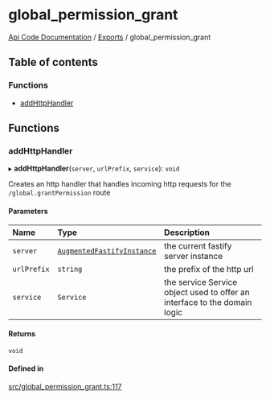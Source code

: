 # global\_permission\_grant
 
[Api Code Documentation](../README.md) / [Exports](../modules.md) / global\_permission\_grant

## Table of contents

### Functions

- [addHttpHandler](global_permission_grant.md#addhttphandler)

## Functions

### addHttpHandler

▸ **addHttpHandler**(`server`, `urlPrefix`, `service`): `void`

Creates an http handler that handles incoming http requests for the `/global.grantPermission` route

#### Parameters

| Name | Type | Description |
| :------ | :------ | :------ |
| `server` | [`AugmentedFastifyInstance`](../interfaces/types.AugmentedFastifyInstance.md) | the current fastify server instance |
| `urlPrefix` | `string` | the prefix of the http url |
| `service` | `Service` | the service Service object used to offer an interface to the domain logic |

#### Returns

`void`

#### Defined in

[src/global_permission_grant.ts:117](https://github.com/openkfw/TruBudget/blob/40b449a/api/src/global_permission_grant.ts#L117)
